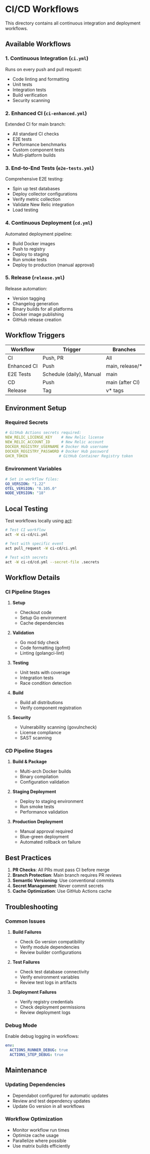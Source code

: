 # CI/CD Workflows

This directory contains all continuous integration and deployment workflows.

## Available Workflows

### 1. Continuous Integration (`ci.yml`)
Runs on every push and pull request:
- Code linting and formatting
- Unit tests
- Integration tests
- Build verification
- Security scanning

### 2. Enhanced CI (`ci-enhanced.yml`)
Extended CI for main branch:
- All standard CI checks
- E2E tests
- Performance benchmarks
- Custom component tests
- Multi-platform builds

### 3. End-to-End Tests (`e2e-tests.yml`)
Comprehensive E2E testing:
- Spin up test databases
- Deploy collector configurations
- Verify metric collection
- Validate New Relic integration
- Load testing

### 4. Continuous Deployment (`cd.yml`)
Automated deployment pipeline:
- Build Docker images
- Push to registry
- Deploy to staging
- Run smoke tests
- Deploy to production (manual approval)

### 5. Release (`release.yml`)
Release automation:
- Version tagging
- Changelog generation
- Binary builds for all platforms
- Docker image publishing
- GitHub release creation

## Workflow Triggers

| Workflow | Trigger | Branches |
|----------|---------|----------|
| CI | Push, PR | All |
| Enhanced CI | Push | main, release/* |
| E2E Tests | Schedule (daily), Manual | main |
| CD | Push | main (after CI) |
| Release | Tag | v* tags |

## Environment Setup

### Required Secrets
```yaml
# GitHub Actions secrets required:
NEW_RELIC_LICENSE_KEY    # New Relic license
NEW_RELIC_ACCOUNT_ID     # New Relic account
DOCKER_REGISTRY_USERNAME # Docker Hub username
DOCKER_REGISTRY_PASSWORD # Docker Hub password
GHCR_TOKEN              # GitHub Container Registry token
```

### Environment Variables
```yaml
# Set in workflow files:
GO_VERSION: "1.22"
OTEL_VERSION: "0.105.0"
NODE_VERSION: "18"
```

## Local Testing

Test workflows locally using [act](https://github.com/nektos/act):

```bash
# Test CI workflow
act -W ci-cd/ci.yml

# Test with specific event
act pull_request -W ci-cd/ci.yml

# Test with secrets
act -W ci-cd/cd.yml --secret-file .secrets
```

## Workflow Details

### CI Pipeline Stages

1. **Setup**
   - Checkout code
   - Setup Go environment
   - Cache dependencies

2. **Validation**
   - Go mod tidy check
   - Code formatting (gofmt)
   - Linting (golangci-lint)

3. **Testing**
   - Unit tests with coverage
   - Integration tests
   - Race condition detection

4. **Build**
   - Build all distributions
   - Verify component registration

5. **Security**
   - Vulnerability scanning (govulncheck)
   - License compliance
   - SAST scanning

### CD Pipeline Stages

1. **Build & Package**
   - Multi-arch Docker builds
   - Binary compilation
   - Configuration validation

2. **Staging Deployment**
   - Deploy to staging environment
   - Run smoke tests
   - Performance validation

3. **Production Deployment**
   - Manual approval required
   - Blue-green deployment
   - Automated rollback on failure

## Best Practices

1. **PR Checks**: All PRs must pass CI before merge
2. **Branch Protection**: Main branch requires PR reviews
3. **Semantic Versioning**: Use conventional commits
4. **Secret Management**: Never commit secrets
5. **Cache Optimization**: Use GitHub Actions cache

## Troubleshooting

### Common Issues

1. **Build Failures**
   - Check Go version compatibility
   - Verify module dependencies
   - Review builder configurations

2. **Test Failures**
   - Check test database connectivity
   - Verify environment variables
   - Review test logs in artifacts

3. **Deployment Failures**
   - Verify registry credentials
   - Check deployment permissions
   - Review deployment logs

### Debug Mode

Enable debug logging in workflows:
```yaml
env:
  ACTIONS_RUNNER_DEBUG: true
  ACTIONS_STEP_DEBUG: true
```

## Maintenance

### Updating Dependencies
- Dependabot configured for automatic updates
- Review and test dependency updates
- Update Go version in all workflows

### Workflow Optimization
- Monitor workflow run times
- Optimize cache usage
- Parallelize where possible
- Use matrix builds efficiently